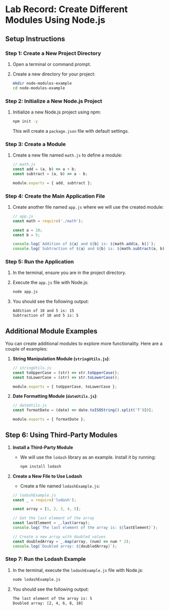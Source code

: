 # Lab Record: Create Different Modules Using Node.js

## Setup Instructions

### Step 1: Create a New Project Directory

1. Open a terminal or command prompt.
2. Create a new directory for your project:

   ```bash
   mkdir node-modules-example
   cd node-modules-example
   ```

### Step 2: Initialize a New Node.js Project

1. Initialize a new Node.js project using npm:

   ```bash
   npm init -y
   ```

   This will create a `package.json` file with default settings.

### Step 3: Create a Module

1. Create a new file named `math.js` to define a module:

   ```javascript
   // math.js
   const add = (a, b) => a + b;
   const subtract = (a, b) => a - b;

   module.exports = { add, subtract };
   ```

### Step 4: Create the Main Application File

1. Create another file named `app.js` where we will use the created module:

   ```javascript
   // app.js
   const math = require('./math');

   const a = 10;
   const b = 5;

   console.log(`Addition of ${a} and ${b} is: ${math.add(a, b)}`);
   console.log(`Subtraction of ${a} and ${b} is: ${math.subtract(a, b)}`);
   ```

### Step 5: Run the Application

1. In the terminal, ensure you are in the project directory.
2. Execute the `app.js` file with Node.js:

   ```bash
   node app.js
   ```

3. You should see the following output:

   ```bash
   Addition of 10 and 5 is: 15
   Subtraction of 10 and 5 is: 5
   ```

## Additional Module Examples

You can create additional modules to explore more functionality. Here are a couple of examples:

1. **String Manipulation Module (`stringUtils.js`)**:

   ```javascript
   // stringUtils.js
   const toUpperCase = (str) => str.toUpperCase();
   const toLowerCase = (str) => str.toLowerCase();

   module.exports = { toUpperCase, toLowerCase };
   ```

2. **Date Formatting Module (`dateUtils.js`)**:

   ```javascript
   // dateUtils.js
   const formatDate = (date) => date.toISOString().split('T')[0];

   module.exports = { formatDate };
   ```

## Step 6: Using Third-Party Modules

1. **Install a Third-Party Module**
   - We will use the `lodash` library as an example. Install it by running:

     ```bash
     npm install lodash
     ```

2. **Create a New File to Use Lodash**
   - Create a file named `lodashExample.js`:

   ```javascript
   // lodashExample.js
   const _ = require('lodash');

   const array = [1, 2, 3, 4, 5];

   // Get the last element of the array
   const lastElement = _.last(array);
   console.log(`The last element of the array is: ${lastElement}`);

   // Create a new array with doubled values
   const doubledArray = _.map(array, (num) => num * 2);
   console.log(`Doubled array: ${doubledArray}`);
   ```

### Step 7: Run the Lodash Example

1. In the terminal, execute the `lodashExample.js` file with Node.js:

   ```bash
   node lodashExample.js
   ```

2. You should see the following output:

   ```bash
   The last element of the array is: 5
   Doubled array: [2, 4, 6, 8, 10]
   ```
